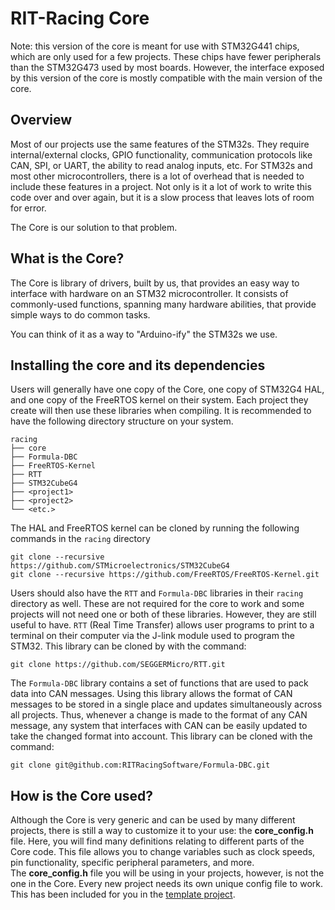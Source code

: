# RIT-Racing Core

Note: this version of the core is meant for use with STM32G441 chips, which are
only used for a few projects. These chips have fewer peripherals than the
STM32G473 used by most boards. However, the interface exposed by this version
of the core is mostly compatible with the main version of the core.

## Overview
Most of our projects use the same features of the STM32s. They require internal/external clocks,
GPIO functionality, communication protocols like CAN, SPI, or UART, the ability to read analog inputs, etc.
For STM32s and most other microcontrollers, there is a lot of overhead that is needed to include these features
in a project. Not only is it a lot of work to write this code over and over again, but it is a slow process that leaves
lots of room for error.

The Core is our solution to that problem.

## What is the Core?
The Core is library of drivers, built by us, that provides an easy way to interface with hardware on an STM32 microcontroller.
It consists of commonly-used functions, spanning many hardware abilities, that provide simple ways to do common tasks.

You can think of it as a way to "Arduino-ify" the STM32s we use.

## Installing the core and its dependencies
Users will generally have one copy of the Core, one copy of STM32G4 HAL, and
one copy of the FreeRTOS kernel on their system. Each project they create will
then use these libraries when compiling. It is recommended to have the
following directory structure on your system.
```
racing
├── core
├── Formula-DBC
├── FreeRTOS-Kernel
├── RTT
├── STM32CubeG4
├── <project1>
├── <project2>
└── <etc.>
```
The HAL and FreeRTOS kernel can be cloned by running the following commands in
the `racing` directory
```
git clone --recursive https://github.com/STMicroelectronics/STM32CubeG4
git clone --recursive https://github.com/FreeRTOS/FreeRTOS-Kernel.git
```

Users should also have the `RTT` and `Formula-DBC` libraries in their `racing`
directory as well. These are not required for the core to work and some 
projects will not need one or both of these libraries. However, they are still
useful to have. `RTT` (Real Time Transfer) allows user programs to print to a
terminal on their computer via the J-link module used to program the STM32.
This library can be cloned by with the command:
```
git clone https://github.com/SEGGERMicro/RTT.git
```

The `Formula-DBC` library contains a set of functions that are used to
pack data into CAN messages. Using this library allows the format of CAN
messages to be stored in a single place and updates simultaneously across all
projects. Thus, whenever a change is made to the format of any CAN message,
any system that interfaces with CAN can be easily updated to take the changed
format into account. This library can be cloned with the command:
```
git clone git@github.com:RITRacingSoftware/Formula-DBC.git
```

## How is the Core used?
Although the Core is very generic and can be used by many different projects, there is still a way to customize it
to your use: the **core_config.h** file. Here, you will find many definitions relating to different parts of the Core code.
This file allows you to change variables such as clock speeds, pin functionality, specific peripheral parameters, and more.  
The **core_config.h** file you will be using in your projects, however, is not the one in the Core. Every new project needs its 
own unique config file to work. This has been included for you in the [template project](https://github.com/RITRacingSoftware/STM32G4xx-Template.git).

[//]: # (**bold** *italics*)

[//]: # (# BIG)

[//]: # (## Medium)

[//]: # ()
[//]: # (## Why do we need the Core?)

[//]: # (The Core is a helpful for a few reasons:)

[//]: # ()
[//]: # ()
[//]: # (### 1. Standardization)

[//]: # ()
[//]: # (As all projects will need access to the same functionality, it is most efficient to just write that code once in a generic way tha)

[//]: # ()
[//]: # (### 2. Simplicity)

[//]: # ()
[//]: # (### 3. Adaptability)

[//]: # (Say you want to rework a driver for the way a driver works, say to make it more efficient, or to add a feature to it.)

[//]: # (With the Core, that change only has to be made once.)

[//]: # (Once the modification to the Core has been pushed to GitHub, it's open for any project to use it seamlessly.)

[//]: # (All that has to be done is for the Core submodule inside a project to be updated, and the new functionality will work.)

[//]: # ()
[//]: # (However, imagine that process without the Core. Not only would you have to manually make that change in every)

[//]: # (project that uses that functionality, but as every project would implement it slightly differently, multiple different)

[//]: # (versions of the change would have to be made to work with each project.)

[//]: # ()
[//]: # (The code inside the Core shouldn't be changed when you're using it in your projects, if it needs to be changed it should be done so)

[//]: # (by a qualified member inside the core)

